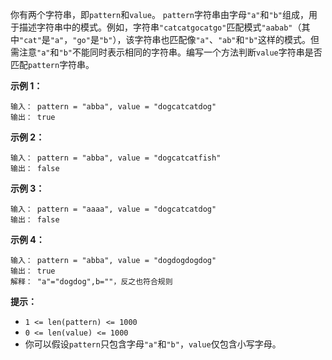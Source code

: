 你有两个字符串，即`pattern`和`value`。 `pattern`字符串由字母`"a"`和`"b"`组成，用于描述字符串中的模式。例如，字符串`"catcatgocatgo"`匹配模式`"aabab"`（其中`"cat"`是`"a"`，`"go"`是`"b"`），该字符串也匹配像`"a"`、`"ab"`和`"b"`这样的模式。但需注意`"a"`和`"b"`不能同时表示相同的字符串。编写一个方法判断`value`字符串是否匹配`pattern`字符串。

**示例 1：**

```
输入： pattern = "abba", value = "dogcatcatdog"
输出： true
```

**示例 2：**

```
输入： pattern = "abba", value = "dogcatcatfish"
输出： false
```

**示例 3：**

```
输入： pattern = "aaaa", value = "dogcatcatdog"
输出： false
```

**示例 4：**

```
输入： pattern = "abba", value = "dogdogdogdog"
输出： true
解释： "a"="dogdog",b=""，反之也符合规则
```

**提示：**

- `1 <= len(pattern) <= 1000`
- `0 <= len(value) <= 1000`
- 你可以假设`pattern`只包含字母`"a"`和`"b"`，`value`仅包含小写字母。